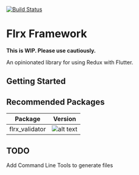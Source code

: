 [![Build Status](https://api.cirrus-ci.com/github/flrx/framework.svg)](https://cirrus-ci.com/github/flrx/framework)

# Flrx Framework

**This is WIP. Please use cautiously.**

An opinionated library for using Redux with Flutter.

## Getting Started

## Recommended Packages

| Package        | Version           |
| ------------- |:-------------:|
| flrx_validator      | ![alt text][flrx_validator] |

[flrx_validator]: https://img.shields.io/pub/v/flrx_validator "flrx_validator"

## TODO

Add Command Line Tools to generate files